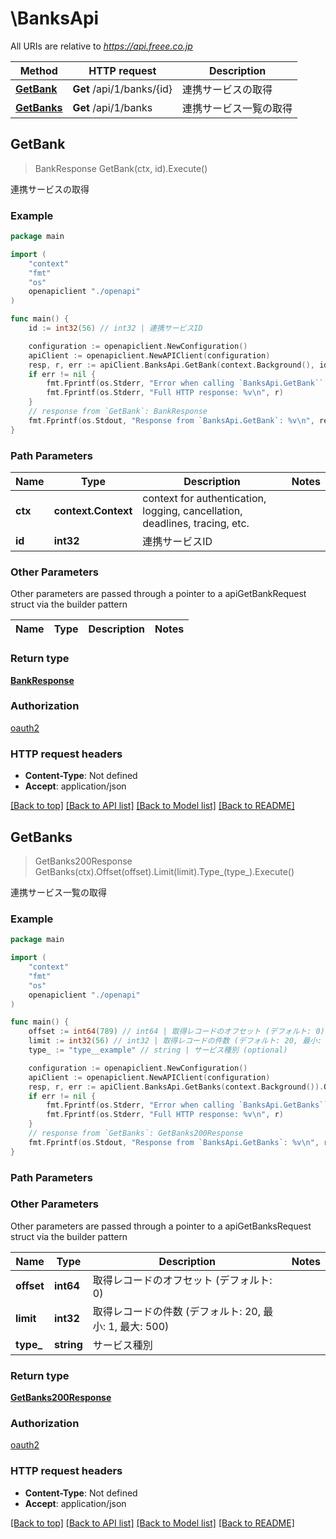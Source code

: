 # \BanksApi

All URIs are relative to *https://api.freee.co.jp*

Method | HTTP request | Description
------------- | ------------- | -------------
[**GetBank**](BanksApi.md#GetBank) | **Get** /api/1/banks/{id} | 連携サービスの取得
[**GetBanks**](BanksApi.md#GetBanks) | **Get** /api/1/banks | 連携サービス一覧の取得



## GetBank

> BankResponse GetBank(ctx, id).Execute()

連携サービスの取得



### Example

```go
package main

import (
    "context"
    "fmt"
    "os"
    openapiclient "./openapi"
)

func main() {
    id := int32(56) // int32 | 連携サービスID

    configuration := openapiclient.NewConfiguration()
    apiClient := openapiclient.NewAPIClient(configuration)
    resp, r, err := apiClient.BanksApi.GetBank(context.Background(), id).Execute()
    if err != nil {
        fmt.Fprintf(os.Stderr, "Error when calling `BanksApi.GetBank``: %v\n", err)
        fmt.Fprintf(os.Stderr, "Full HTTP response: %v\n", r)
    }
    // response from `GetBank`: BankResponse
    fmt.Fprintf(os.Stdout, "Response from `BanksApi.GetBank`: %v\n", resp)
}
```

### Path Parameters


Name | Type | Description  | Notes
------------- | ------------- | ------------- | -------------
**ctx** | **context.Context** | context for authentication, logging, cancellation, deadlines, tracing, etc.
**id** | **int32** | 連携サービスID | 

### Other Parameters

Other parameters are passed through a pointer to a apiGetBankRequest struct via the builder pattern


Name | Type | Description  | Notes
------------- | ------------- | ------------- | -------------


### Return type

[**BankResponse**](BankResponse.md)

### Authorization

[oauth2](../README.md#oauth2)

### HTTP request headers

- **Content-Type**: Not defined
- **Accept**: application/json

[[Back to top]](#) [[Back to API list]](../README.md#documentation-for-api-endpoints)
[[Back to Model list]](../README.md#documentation-for-models)
[[Back to README]](../README.md)


## GetBanks

> GetBanks200Response GetBanks(ctx).Offset(offset).Limit(limit).Type_(type_).Execute()

連携サービス一覧の取得



### Example

```go
package main

import (
    "context"
    "fmt"
    "os"
    openapiclient "./openapi"
)

func main() {
    offset := int64(789) // int64 | 取得レコードのオフセット (デフォルト: 0) (optional)
    limit := int32(56) // int32 | 取得レコードの件数 (デフォルト: 20, 最小: 1, 最大: 500) (optional)
    type_ := "type__example" // string | サービス種別 (optional)

    configuration := openapiclient.NewConfiguration()
    apiClient := openapiclient.NewAPIClient(configuration)
    resp, r, err := apiClient.BanksApi.GetBanks(context.Background()).Offset(offset).Limit(limit).Type_(type_).Execute()
    if err != nil {
        fmt.Fprintf(os.Stderr, "Error when calling `BanksApi.GetBanks``: %v\n", err)
        fmt.Fprintf(os.Stderr, "Full HTTP response: %v\n", r)
    }
    // response from `GetBanks`: GetBanks200Response
    fmt.Fprintf(os.Stdout, "Response from `BanksApi.GetBanks`: %v\n", resp)
}
```

### Path Parameters



### Other Parameters

Other parameters are passed through a pointer to a apiGetBanksRequest struct via the builder pattern


Name | Type | Description  | Notes
------------- | ------------- | ------------- | -------------
 **offset** | **int64** | 取得レコードのオフセット (デフォルト: 0) | 
 **limit** | **int32** | 取得レコードの件数 (デフォルト: 20, 最小: 1, 最大: 500) | 
 **type_** | **string** | サービス種別 | 

### Return type

[**GetBanks200Response**](GetBanks200Response.md)

### Authorization

[oauth2](../README.md#oauth2)

### HTTP request headers

- **Content-Type**: Not defined
- **Accept**: application/json

[[Back to top]](#) [[Back to API list]](../README.md#documentation-for-api-endpoints)
[[Back to Model list]](../README.md#documentation-for-models)
[[Back to README]](../README.md)

